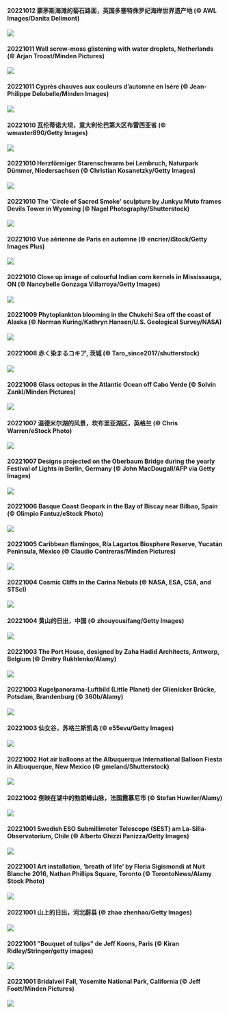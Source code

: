 #### 20221012 蒙茅斯海滩的菊石路面，英国多塞特侏罗纪海岸世界遗产地 (© AWL Images/Danita Delimont)

![](20221012_AmmoniteGraveyard_1920x1080.jpg)

#### 20221011 Wall screw-moss glistening with water droplets, Netherlands (© Arjan Troost/Minden Pictures)

![](20221011_TortulaMoss_1920x1080.jpg)

#### 20221011 Cyprès chauves aux couleurs d’automne en Isère (© Jean-Philippe Delobelle/Minden Images)

![](20221011_ArbresOcres_1920x1080.jpg)

#### 20221010 瓦伦蒂诺大坝，意大利伦巴第大区布雷西亚省 (© wmaster890/Getty Images)

![](20221010_ValvestinoDam_1920x1080.jpg)

#### 20221010 Herzförmiger Starenschwarm bei Lembruch, Naturpark Dümmer, Niedersachsen (© Christian Kosanetzky/Getty Images)

![](20221010_StareLembruch_1920x1080.jpg)

#### 20221010 The 'Circle of Sacred Smoke' sculpture by Junkyu Muto frames Devils Tower in Wyoming (© Nagel Photography/Shutterstock)

![](20221010_SacredSmoke_1920x1080.jpg)

#### 20221010 Vue aérienne de Paris en automne (© encrier/iStock/Getty Images Plus)

![](20221010_ParisFall_1920x1080.jpg)

#### 20221010 Close up image of colourful Indian corn kernels in Mississauga, ON (© Nancybelle Gonzaga Villarroya/Getty Images)

![](20221010_CornKernels_1920x1080.jpg)

#### 20221009 Phytoplankton blooming in the Chukchi Sea off the coast of Alaska (© Norman Kuring/Kathryn Hansen/U.S. Geological Survey/NASA)

![](20221009_ChukchiSea_1920x1080.jpg)

#### 20221008 赤く染まるコキア, 茨城 (© Taro_since2017/shutterstock)

![](20221008_Kokia_1920x1080.jpg)

#### 20221008 Glass octopus in the Atlantic Ocean off Cabo Verde (© Solvin Zankl/Minden Pictures)

![](20221008_GlassOctopus_1920x1080.jpg)

#### 20221007 温德米尔湖的风景，坎布里亚湖区，英格兰 (© Chris Warren/eStock Photo)

![](20221007_WindermereHills_1920x1080.jpg)

#### 20221007 Designs projected on the Oberbaum Bridge during the yearly Festival of Lights in Berlin, Germany (© John MacDougall/AFP via Getty Images)

![](20221007_OberbaumBridge_1920x1080.jpg)

#### 20221006 Basque Coast Geopark in the Bay of Biscay near Bilbao, Spain (© Olimpio Fantuz/eStock Photo)

![](20221006_BayofBiscay_1920x1080.jpg)

#### 20221005 Caribbean flamingos, Ría Lagartos Biosphere Reserve, Yucatán Peninsula, Mexico (© Claudio Contreras/Minden Pictures)

![](20221005_FlamingoTeacher_1920x1080.jpg)

#### 20221004 Cosmic Cliffs in the Carina Nebula (© NASA, ESA, CSA, and STScI)

![](20221004_CosmicCliffs_1920x1080.jpg)

#### 20221004 黄山的日出，中国 (© zhouyousifang/Getty Images)

![](20221004_ChongyangFestival_1920x1080.jpg)

#### 20221003 The Port House, designed by Zaha Hadid Architects, Antwerp, Belgium (© Dmitry Rukhlenko/Alamy)

![](20221003_Porthuis_1920x1080.jpg)

#### 20221003 Kugelpanorama-Luftbild (Little Planet) der Glienicker Brücke, Potsdam, Brandenburg (© 360b/Alamy)

![](20221003_GlienickerBruecke_1920x1080.jpg)

#### 20221003 仙女谷，苏格兰斯凯岛 (© e55evu/Getty Images)

![](20221003_FairyGlen_1920x1080.jpg)

#### 20221002 Hot air balloons at the Albuquerque International Balloon Fiesta in Albuquerque, New Mexico (© gmeland/Shutterstock)

![](20221002_LotsOBalloons_1920x1080.jpg)

#### 20221002 倒映在湖中的勃朗峰山脉，法国霞慕尼市 (© Stefan Huwiler/Alamy)

![](20221002_LacChesserys_1920x1080.jpg)

#### 20221001 Swedish ESO Submillimeter Telescope (SEST) am La-Silla-Observatorium, Chile (© Alberto Ghizzi Panizza/Getty Images)

![](20221001_SwedishAntenna_1920x1080.jpg)

#### 20221001 Art installation, ‘breath of life’ by Floria Sigismondi at Nuit Blanche 2016, Nathan Phillips Square, Toronto (© TorontoNews/Alamy Stock Photo)

![](20221001_NuitArt_1920x1080.jpg)

#### 20221001 山上的日出，河北蔚县 (© zhao zhenhao/Getty Images)

![](20221001_NationalDay_1920x1080.jpg)

#### 20221001 "Bouquet of tulips" de Jeff Koons, Paris (© Kiran Ridley/Stringer/getty images)

![](20221001_NBP_1920x1080.jpg)

#### 20221001 Bridalveil Fall, Yosemite National Park, California (© Jeff Foott/Minden Pictures)

![](20221001_BridalVeilFalls_1920x1080.jpg)


